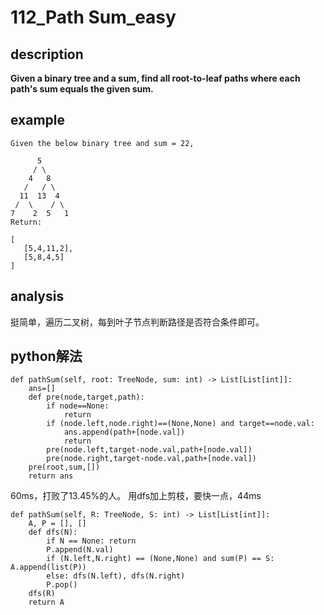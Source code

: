 # 112_Path Sum_easy

## description

**Given a binary tree and a sum, find all root-to-leaf paths where each path's sum equals the given sum.**  

## example

```
Given the below binary tree and sum = 22,

      5
     / \
    4   8
   /   / \
  11  13  4
 /  \    / \
7    2  5   1
Return:

[
   [5,4,11,2],
   [5,8,4,5]
]
```

## analysis

挺简单，遍历二叉树，每到叶子节点判断路径是否符合条件即可。

## python解法

```
def pathSum(self, root: TreeNode, sum: int) -> List[List[int]]:
    ans=[]
    def pre(node,target,path):
        if node==None:
            return
        if (node.left,node.right)==(None,None) and target==node.val:
            ans.append(path+[node.val])
            return
        pre(node.left,target-node.val,path+[node.val])
        pre(node.right,target-node.val,path+[node.val])
    pre(root,sum,[])
    return ans
```

60ms，打败了13.45%的人。
用dfs加上剪枝，要快一点，44ms
```
def pathSum(self, R: TreeNode, S: int) -> List[List[int]]:
    A, P = [], []
    def dfs(N):
        if N == None: return
        P.append(N.val)
        if (N.left,N.right) == (None,None) and sum(P) == S: A.append(list(P))
        else: dfs(N.left), dfs(N.right)
        P.pop()
    dfs(R)
    return A
```